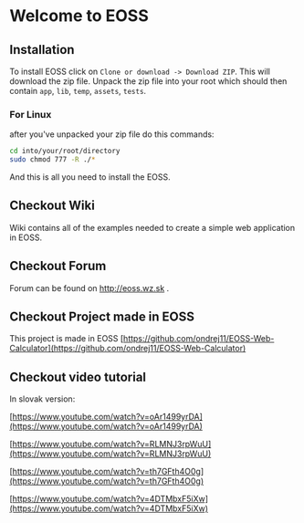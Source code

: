 # Welcome to EOSS

## Installation

To install EOSS click on `Clone or download -> Download ZIP`. This will download the zip file. Unpack the zip file into your root which should then contain `app`, `lib`, `temp`, `assets`, `tests`.

### For Linux

after you've unpacked your zip file do this commands:

```bash
cd into/your/root/directory
sudo chmod 777 -R ./*
```

And this is all you need to install the EOSS.

## Checkout Wiki

Wiki contains all of the examples needed to create a simple web application in EOSS.

## Checkout Forum

Forum can be found on http://eoss.wz.sk .

## Checkout Project made in EOSS

This project is made in EOSS
[https://github.com/ondrej11/EOSS-Web-Calculator](https://github.com/ondrej11/EOSS-Web-Calculator)

## Checkout video tutorial

In slovak version:

[https://www.youtube.com/watch?v=oAr1499yrDA](https://www.youtube.com/watch?v=oAr1499yrDA)

[https://www.youtube.com/watch?v=RLMNJ3rpWuU](https://www.youtube.com/watch?v=RLMNJ3rpWuU)

[https://www.youtube.com/watch?v=th7GFth4O0g](https://www.youtube.com/watch?v=th7GFth4O0g)

[https://www.youtube.com/watch?v=4DTMbxF5iXw](https://www.youtube.com/watch?v=4DTMbxF5iXw)
